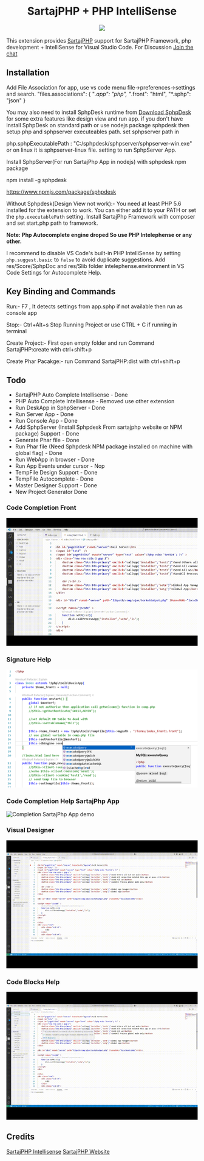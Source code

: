 <h1 align="center">SartajPHP + PHP IntelliSense</h1>
<div align="center">
    <img src="./images/logo.png">
</div>

This extension provides [SartajPHP](https://sartajphp.com/) support for 
SartajPHP Framework, php development + IntelliSense for Visual Studio Code.
For Discussion [Join the chat](https://gitter.im/sartajphp/community)

## Installation

Add File Association for app, use vs code menu file->preferences->settings and search. 
"files.associations": {
        "*.app": "php",
        "*.front": "html",
        "*.sphp": "json"
    }

You may also need to install SphpDesk runtime from [Download SphpDesk](https://www.sartajphp.com/index-info-downloads.html) for some extra features like design view and run app.
if you don't have install SphpDesk on standard path or use nodejs package sphpdesk then setup php and sphpserver executeables path. set sphpserver path in

php.sphpExecutablePath : "C:/sphpdesk/sphpserver/sphpserver-win.exe" 
 or on linux it is sphpserver-linux file.
setting to run SphpServer App.

Install SphpServer(For run SartajPhp App in nodejs) with sphpdesk npm package

npm install -g sphpdesk

<a href="https://www.npmjs.com/package/sphpdesk">https://www.npmjs.com/package/sphpdesk</a>

Without Sphpdesk(Design View not work):-
You need at least PHP 5.6 installed for the extension to work. You can either add it to your PATH or set the `php.executablePath` setting. Install SartajPhp Framework with composer and set start.php path to framework.

**Note: Php Autocomplete engine droped So use PHP Intelephense or any other.**

I recommend to disable VS Code's built-in PHP IntelliSense by setting `php.suggest.basic` to `false` to avoid duplicate suggestions. Add res/Score/SphpDoc and res/Slib folder intelephense.environment in VS Code Settings for Autocomplete Help. 

## Key Binding and Commands

Run:- F7 , It detects settings from app.sphp if not available then run as console app

Stop:- Ctrl+Alt+s Stop Running Project or use CTRL + C if running in terminal

Create Project:- First open empty folder and run Command SartajPHP:create with ctrl+shift+p 

Create Phar Pacakge:- run Command SartajPHP:dist with ctrl+shift+p

## Todo

- SartajPHP Auto Complete Intellisense - Done
- PHP Auto Complete Intellisense - Removed use other extension 
- Run DeskApp in SphpServer - Done
- Run Server App - Done
- Run Console App - Done
- Add SphpServer (Install Sphpdesk From sartajphp website or NPM package) Support - Done
- Generate Phar file - Done
- Run Phar file (Need Sphpdesk NPM package installed on machine with global flag) - Done
- Run WebApp in browser - Done
- Run App Events under cursor - Nop
- TempFile Design Support - Done
- TempFile Autocomplete - Done
- Master Designer Support - Done
- New Project Generator Done



### Code Completion Front

![Completion Help front file demo](images/autocomplete_front1.gif)

### Signature Help

![Signature help demo](images/signature.gif)

### Code Completion Help SartajPhp App

![Completion SartajPhp App demo](images/autocomplete_sartajphp.gif)

### Visual Designer

![SartajPhp Visual Designer demo](images/design_view.gif)

### Code Blocks Help

![SartajPhp Code Blocks demo](images/code_blocks.gif)


## Credits

[SartajPHP Intellisense](https://www.sartajphp.com)
[SartajPHP Website](https://www.sartajphp.com)
